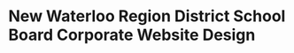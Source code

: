 New Waterloo Region District School Board Corporate Website Design
==================================================================


